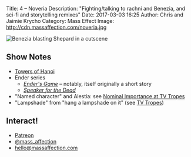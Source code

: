 Title: 4 – Noveria
Description: "Fighting/talking to rachni and Benezia, and sci-fi and storytelling remixes"
Date: 2017-03-03 16:25
Author: Chris and Jaimie Krycho
Category: Mass Effect
Image: http://cdn.massaffection.com/noveria.jpg

![Benezia blasting Shepard in a cutscene](http://cdn.massaffection.com/noveria.jpg "Benezia fighting: screenshot")

## Show Notes

- [Towers of Hanoi](https://en.wikipedia.org/wiki/Tower_of_Hanoi)
- Ender series
    - [_Ender's Game_](http://www.alibris.com/Enders-Game-Orson-Scott-Card/book/2043006) – notably, itself originally a short story
    - [_Speaker for the Dead_](http://www.alibris.com/Speaker-for-the-Dead-Orson-Scott-Card/book/6249657)
- "Named character" and Alestia: see [Nominal Importance at TV Tropes](http://tvtropes.org/pmwiki/pmwiki.php/Main/NominalImportance)
- "Lampshade" from "hang a lampshade on it" (see [TV Tropes](http://tvtropes.org/pmwiki/pmwiki.php/Main/LampshadeHanging))

## Interact!

- [Patreon](https://www.patreon.com/massaffection)
- [@mass_affection](https://twitter.com/mass_affection)
- [hello@massaffection.com](mailto:hello@massaffection.com)
